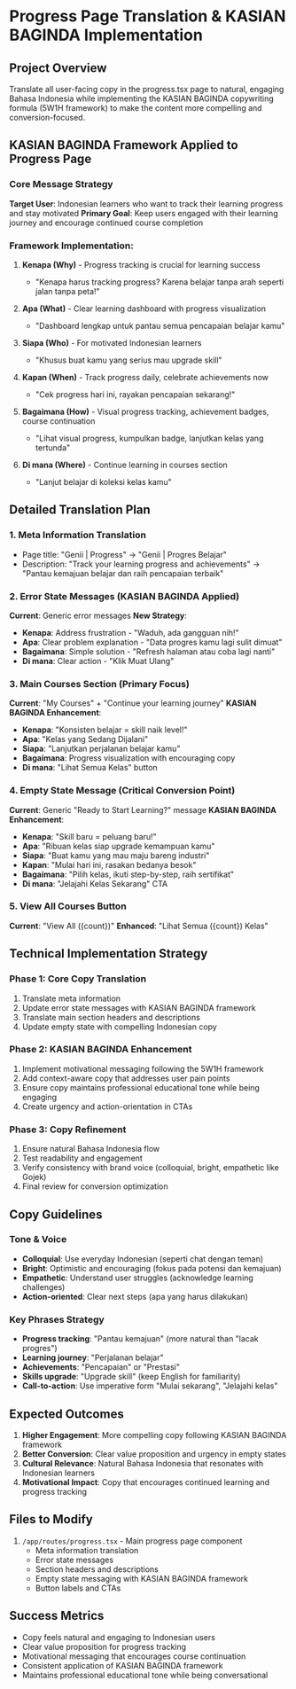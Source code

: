 # Progress Page Translation & KASIAN BAGINDA Implementation

## Project Overview
Translate all user-facing copy in the progress.tsx page to natural, engaging Bahasa Indonesia while implementing the KASIAN BAGINDA copywriting formula (5W1H framework) to make the content more compelling and conversion-focused.

## KASIAN BAGINDA Framework Applied to Progress Page

### Core Message Strategy
**Target User**: Indonesian learners who want to track their learning progress and stay motivated
**Primary Goal**: Keep users engaged with their learning journey and encourage continued course completion

### Framework Implementation:

1. **Kenapa (Why)** - Progress tracking is crucial for learning success
   - "Kenapa harus tracking progress? Karena belajar tanpa arah seperti jalan tanpa peta!"
   
2. **Apa (What)** - Clear learning dashboard with progress visualization
   - "Dashboard lengkap untuk pantau semua pencapaian belajar kamu"

3. **Siapa (Who)** - For motivated Indonesian learners
   - "Khusus buat kamu yang serius mau upgrade skill"

4. **Kapan (When)** - Track progress daily, celebrate achievements now
   - "Cek progress hari ini, rayakan pencapaian sekarang!"

5. **Bagaimana (How)** - Visual progress tracking, achievement badges, course continuation
   - "Lihat visual progress, kumpulkan badge, lanjutkan kelas yang tertunda"

6. **Di mana (Where)** - Continue learning in courses section
   - "Lanjut belajar di koleksi kelas kamu"

## Detailed Translation Plan

### 1. Meta Information Translation
- Page title: "Genii | Progress" → "Genii | Progres Belajar"
- Description: "Track your learning progress and achievements" → "Pantau kemajuan belajar dan raih pencapaian terbaik"

### 2. Error State Messages (KASIAN BAGINDA Applied)
**Current**: Generic error messages
**New Strategy**:
- **Kenapa**: Address frustration - "Waduh, ada gangguan nih!"
- **Apa**: Clear problem explanation - "Data progres kamu lagi sulit dimuat"
- **Bagaimana**: Simple solution - "Refresh halaman atau coba lagi nanti"
- **Di mana**: Clear action - "Klik Muat Ulang"

### 3. Main Courses Section (Primary Focus)
**Current**: "My Courses" + "Continue your learning journey"
**KASIAN BAGINDA Enhancement**:
- **Kenapa**: "Konsisten belajar = skill naik level!"
- **Apa**: "Kelas yang Sedang Dijalani" 
- **Siapa**: "Lanjutkan perjalanan belajar kamu"
- **Bagaimana**: Progress visualization with encouraging copy
- **Di mana**: "Lihat Semua Kelas" button

### 4. Empty State Message (Critical Conversion Point)
**Current**: Generic "Ready to Start Learning?" message
**KASIAN BAGINDA Enhancement**:
- **Kenapa**: "Skill baru = peluang baru!"
- **Apa**: "Ribuan kelas siap upgrade kemampuan kamu"
- **Siapa**: "Buat kamu yang mau maju bareng industri"
- **Kapan**: "Mulai hari ini, rasakan bedanya besok"
- **Bagaimana**: "Pilih kelas, ikuti step-by-step, raih sertifikat"
- **Di mana**: "Jelajahi Kelas Sekarang" CTA

### 5. View All Courses Button
**Current**: "View All ({count})"
**Enhanced**: "Lihat Semua ({count}) Kelas"

## Technical Implementation Strategy

### Phase 1: Core Copy Translation
1. Translate meta information
2. Update error state messages with KASIAN BAGINDA framework
3. Translate main section headers and descriptions
4. Update empty state with compelling Indonesian copy

### Phase 2: KASIAN BAGINDA Enhancement
1. Implement motivational messaging following the 5W1H framework
2. Add context-aware copy that addresses user pain points
3. Ensure copy maintains professional educational tone while being engaging
4. Create urgency and action-orientation in CTAs

### Phase 3: Copy Refinement
1. Ensure natural Bahasa Indonesia flow
2. Test readability and engagement
3. Verify consistency with brand voice (colloquial, bright, empathetic like Gojek)
4. Final review for conversion optimization

## Copy Guidelines

### Tone & Voice
- **Colloquial**: Use everyday Indonesian (seperti chat dengan teman)
- **Bright**: Optimistic and encouraging (fokus pada potensi dan kemajuan)
- **Empathetic**: Understand user struggles (acknowledge learning challenges)
- **Action-oriented**: Clear next steps (apa yang harus dilakukan)

### Key Phrases Strategy
- **Progress tracking**: "Pantau kemajuan" (more natural than "lacak progres")
- **Learning journey**: "Perjalanan belajar" 
- **Achievements**: "Pencapaian" or "Prestasi"
- **Skills upgrade**: "Upgrade skill" (keep English for familiarity)
- **Call-to-action**: Use imperative form "Mulai sekarang", "Jelajahi kelas"

## Expected Outcomes

1. **Higher Engagement**: More compelling copy following KASIAN BAGINDA framework
2. **Better Conversion**: Clear value proposition and urgency in empty states
3. **Cultural Relevance**: Natural Bahasa Indonesia that resonates with Indonesian learners
4. **Motivational Impact**: Copy that encourages continued learning and progress tracking

## Files to Modify

1. `/app/routes/progress.tsx` - Main progress page component
   - Meta information translation
   - Error state messages
   - Section headers and descriptions
   - Empty state messaging with KASIAN BAGINDA framework
   - Button labels and CTAs

## Success Metrics

- Copy feels natural and engaging to Indonesian users
- Clear value proposition for progress tracking
- Motivational messaging that encourages course continuation
- Consistent application of KASIAN BAGINDA framework
- Maintains professional educational tone while being conversational